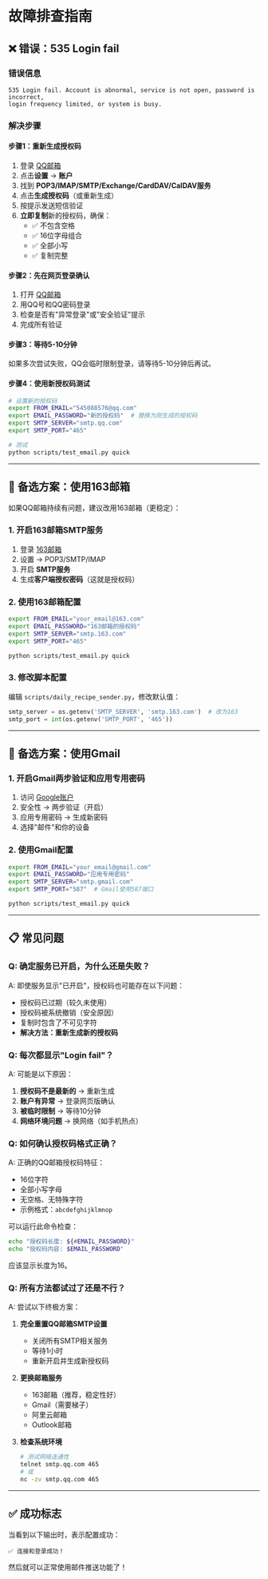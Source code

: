 # 故障排查指南

## ❌ 错误：535 Login fail

### 错误信息
```
535 Login fail. Account is abnormal, service is not open, password is incorrect, 
login frequency limited, or system is busy.
```

### 解决步骤

#### 步骤1：重新生成授权码

1. 登录 [QQ邮箱](https://mail.qq.com)
2. 点击**设置** → **账户**
3. 找到 **POP3/IMAP/SMTP/Exchange/CardDAV/CalDAV服务**
4. 点击**生成授权码**（或重新生成）
5. 按提示发送短信验证
6. **立即复制**新的授权码，确保：
   - ✅ 不包含空格
   - ✅ 16位字母组合
   - ✅ 全部小写
   - ✅ 复制完整

#### 步骤2：先在网页登录确认

1. 打开 [QQ邮箱](https://mail.qq.com)
2. 用QQ号和QQ密码登录
3. 检查是否有"异常登录"或"安全验证"提示
4. 完成所有验证

#### 步骤3：等待5-10分钟

如果多次尝试失败，QQ会临时限制登录，请等待5-10分钟后再试。

#### 步骤4：使用新授权码测试

```bash
# 设置新的授权码
export FROM_EMAIL="545088576@qq.com"
export EMAIL_PASSWORD="新的授权码"  # 替换为刚生成的授权码
export SMTP_SERVER="smtp.qq.com"
export SMTP_PORT="465"

# 测试
python scripts/test_email.py quick
```

---

## 🔄 备选方案：使用163邮箱

如果QQ邮箱持续有问题，建议改用163邮箱（更稳定）：

### 1. 开启163邮箱SMTP服务

1. 登录 [163邮箱](https://mail.163.com)
2. 设置 → POP3/SMTP/IMAP
3. 开启 **SMTP服务**
4. 生成**客户端授权密码**（这就是授权码）

### 2. 使用163邮箱配置

```bash
export FROM_EMAIL="your_email@163.com"
export EMAIL_PASSWORD="163邮箱的授权码"
export SMTP_SERVER="smtp.163.com"
export SMTP_PORT="465"

python scripts/test_email.py quick
```

### 3. 修改脚本配置

编辑 `scripts/daily_recipe_sender.py`，修改默认值：

```python
smtp_server = os.getenv('SMTP_SERVER', 'smtp.163.com')  # 改为163
smtp_port = int(os.getenv('SMTP_PORT', '465'))
```

---

## 🔄 备选方案：使用Gmail

### 1. 开启Gmail两步验证和应用专用密码

1. 访问 [Google账户](https://myaccount.google.com/)
2. 安全性 → 两步验证（开启）
3. 应用专用密码 → 生成新密码
4. 选择"邮件"和你的设备

### 2. 使用Gmail配置

```bash
export FROM_EMAIL="your_email@gmail.com"
export EMAIL_PASSWORD="应用专用密码"
export SMTP_SERVER="smtp.gmail.com"
export SMTP_PORT="587"  # Gmail使用587端口

python scripts/test_email.py quick
```

---

## 📋 常见问题

### Q: 确定服务已开启，为什么还是失败？

A: 即使服务显示"已开启"，授权码也可能存在以下问题：
- 授权码已过期（较久未使用）
- 授权码被系统撤销（安全原因）
- 复制时包含了不可见字符
- **解决方法：重新生成新的授权码**

### Q: 每次都显示"Login fail"？

A: 可能是以下原因：
1. **授权码不是最新的** → 重新生成
2. **账户有异常** → 登录网页版确认
3. **被临时限制** → 等待10分钟
4. **网络环境问题** → 换网络（如手机热点）

### Q: 如何确认授权码格式正确？

A: 正确的QQ邮箱授权码特征：
- 16位字符
- 全部小写字母
- 无空格、无特殊字符
- 示例格式：`abcdefghijklmnop`

可以运行此命令检查：
```bash
echo "授权码长度: ${#EMAIL_PASSWORD}"
echo "授权码内容: $EMAIL_PASSWORD"
```
应该显示长度为16。

### Q: 所有方法都试过了还是不行？

A: 尝试以下终极方案：

1. **完全重置QQ邮箱SMTP设置**
   - 关闭所有SMTP相关服务
   - 等待1小时
   - 重新开启并生成新授权码

2. **更换邮箱服务**
   - 163邮箱（推荐，稳定性好）
   - Gmail（需要梯子）
   - 阿里云邮箱
   - Outlook邮箱

3. **检查系统环境**
   ```bash
   # 测试网络连通性
   telnet smtp.qq.com 465
   # 或
   nc -zv smtp.qq.com 465
   ```

---

## ✅ 成功标志

当看到以下输出时，表示配置成功：

```
✅ 连接和登录成功！
```

然后就可以正常使用邮件推送功能了！

